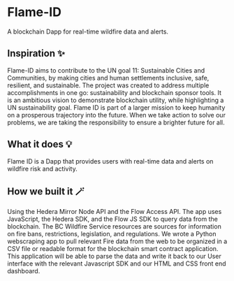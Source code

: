 # Flame-ID 
A blockchain Dapp for real-time wildfire data and alerts.

## Inspiration ✨
Flame-ID aims to contribute to the UN goal 11: Sustainable Cities and Communities, by making cities and human settlements inclusive, safe, resilient, and sustainable. The project was created to address multiple accomplishments in one go: sustainability and blockchain sponsor tools. It is an ambitious vision to demonstrate blockchain utility, while highlighting a UN sustainability goal. Flame ID is part of a larger mission to keep humanity on a prosperous trajectory into the future. When we take action to solve our problems, we are taking the responsibility to ensure a brighter future for all. 

## What it does 💡 
Flame ID is a Dapp that provides users with real-time data and alerts on wildfire risk and activity. 

## How we built it 🪄
Using the Hedera Mirror Node API and the Flow Access API. The app uses JavaScript, the Hedera SDK, and the Flow JS SDK to query data from the blockchain. The BC Wildfire Service resources are sources for information on fire bans, restrictions, legislation, and regulations. We wrote a Python webscraping app to pull relevant Fire data from the web to be organized in a CSV file or readable format for the blockchain smart contract application. This application will be able to parse the data and write it back to our User interface with the relevant Javascript SDK and our HTML and CSS front end dashboard.
